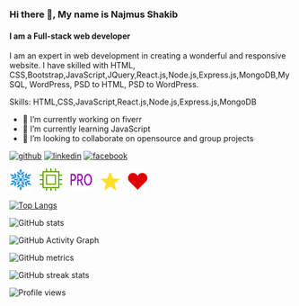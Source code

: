 ### Hi there 👋, My name is Najmus Shakib
#### I am a Full-stack web developer

I am an expert in web development in creating a wonderful and responsive website. I have skilled with HTML, CSS,Bootstrap,JavaScript,JQuery,React.js,Node.js,Express.js,MongoDB,MySQL, WordPress, PSD to HTML, PSD to WordPress.

Skills: HTML,CSS,JavaScript,React.js,Node.js,Express.js,MongoDB

- 🔭 I’m currently working on fiverr 
- 🌱 I’m currently learning JavaScript 
- 👯 I’m looking to collaborate on opensource and group projects 


[<img src='https://cdn.jsdelivr.net/npm/simple-icons@3.0.1/icons/github.svg' alt='github' height='40'>](https://github.com/najmusshakib350)  [<img src='https://cdn.jsdelivr.net/npm/simple-icons@3.0.1/icons/linkedin.svg' alt='linkedin' height='40'>](https://www.linkedin.com/in/najmus-shakib-581508207/)  [<img src='https://cdn.jsdelivr.net/npm/simple-icons@3.0.1/icons/facebook.svg' alt='facebook' height='40'>](https://www.facebook.com/najmus.shakib.5876)  

<a href='https://archiveprogram.github.com/'><img src='https://raw.githubusercontent.com/acervenky/animated-github-badges/master/assets/acbadge.gif' width='40' height='40'></a> <a href='https://docs.github.com/en/developers'><img src='https://raw.githubusercontent.com/acervenky/animated-github-badges/master/assets/devbadge.gif' width='40' height='40'></a> <a href='https://github.com/pricing'><img src='https://raw.githubusercontent.com/acervenky/animated-github-badges/master/assets/pro.gif' width='40' height='40'></a> <a href='https://stars.github.com/'><img src='https://raw.githubusercontent.com/acervenky/animated-github-badges/master/assets/starbadge.gif' width='35' height='35'></a> <a href='https://docs.github.com/en/github/supporting-the-open-source-community-with-github-sponsors'><img src='https://raw.githubusercontent.com/acervenky/animated-github-badges/master/assets/sponsorbadge.gif' width='35' height='35'></a> 

[![Top Langs](https://github-readme-stats.vercel.app/api/top-langs/?username=najmusshakib350)](https://github.com/anuraghazra/github-readme-stats)

![GitHub stats](https://github-readme-stats.vercel.app/api?username=najmusshakib350&show_icons=true&count_private=true)  

![GitHub Activity Graph](https://activity-graph.herokuapp.com/graph?username=najmusshakib350)  

![GitHub metrics](https://metrics.lecoq.io/najmusshakib350)  

![GitHub streak stats](https://github-readme-streak-stats.herokuapp.com/?user=najmusshakib350)  

![Profile views](https://gpvc.arturio.dev/najmusshakib350)  
